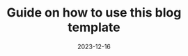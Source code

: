 ---
title: Guide on how to use this blog template
description: A guide on how to use this sveltekit + markdown blog.
date: '2023-12-16'
tags:
  - SvelteKit
  - MDsveX
image: /fallback.jpg
draft: false
---